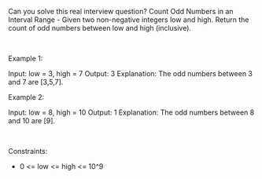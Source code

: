 Can you solve this real interview question? Count Odd Numbers in an Interval Range - Given two non-negative integers low and high. Return the count of odd numbers between low and high (inclusive).

 

Example 1:


Input: low = 3, high = 7
Output: 3
Explanation: The odd numbers between 3 and 7 are [3,5,7].

Example 2:


Input: low = 8, high = 10
Output: 1
Explanation: The odd numbers between 8 and 10 are [9].

 

Constraints:

 * 0 <= low <= high <= 10^9